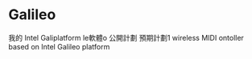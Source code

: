 Galileo
=======
我的 Intel Galiplatform le軟體o 公開計劃
預期計劃1 
wireless MIDI  ontoller based on Intel Galileo platform
